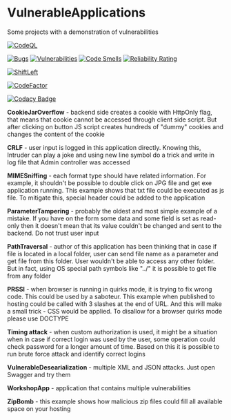 # VulnerableApplications
Some projects with a demonstration of vulnerabilities

[![CodeQL](https://github.com/programmersommer/VulnerableApplications/actions/workflows/codeql.yml/badge.svg)](https://github.com/programmersommer/VulnerableApplications/actions/workflows/codeql.yml)

[![Bugs](https://sonarcloud.io/api/project_badges/measure?project=programmersommer_VulnerableApplications&metric=bugs)](https://sonarcloud.io/summary/new_code?id=programmersommer_VulnerableApplications) [![Vulnerabilities](https://sonarcloud.io/api/project_badges/measure?project=programmersommer_VulnerableApplications&metric=vulnerabilities)](https://sonarcloud.io/summary/new_code?id=programmersommer_VulnerableApplications) [![Code Smells](https://sonarcloud.io/api/project_badges/measure?project=programmersommer_VulnerableApplications&metric=code_smells)](https://sonarcloud.io/summary/new_code?id=programmersommer_VulnerableApplications) [![Reliability Rating](https://sonarcloud.io/api/project_badges/measure?project=programmersommer_VulnerableApplications&metric=reliability_rating)](https://sonarcloud.io/summary/new_code?id=programmersommer_VulnerableApplications)

[![ShiftLeft](https://github.com/programmersommer/VulnerableApplications/actions/workflows/main.yml/badge.svg)](https://github.com/programmersommer/VulnerableApplications/actions/workflows/main.yml)

[![CodeFactor](https://www.codefactor.io/repository/github/programmersommer/vulnerableapplications/badge)](https://www.codefactor.io/repository/github/programmersommer/vulnerableapplications)

[![Codacy Badge](https://app.codacy.com/project/badge/Grade/399f77e2eac642c5ac4a24047715c752)](https://www.codacy.com/gh/programmersommer/VulnerableApplications/dashboard?utm_source=github.com&amp;utm_medium=referral&amp;utm_content=programmersommer/VulnerableApplications&amp;utm_campaign=Badge_Grade)

**CookieJarOverflow** - backend side creates a cookie with HttpOnly flag, that means that cookie cannot be accessed through client side script. But after clicking on button JS script creates hundreds of "dummy" cookies and changes the content of the cookie


**CRLF** - user input is logged in this application directly. Knowing this, Intruder can play a joke and using new line symbol do a trick and write in log file that Admin controller was accessed


**MIMESniffing** - each format type should have related information. For example, it shouldn't be possible to double click on JPG file and get exe application running. This example shows that txt file could be executed as js file. To mitigate this, special header could be added to the application


**ParameterTampering** - probably the oldest and most simple example of a mistake. If you have on the form some data and some field is set as read-only then it doesn't mean that its value couldn't be changed and sent to the backend. Do not trust user input


**PathTraversal** - author of this application has been thinking that in case if file is located in a local folder, user can send file name as a parameter and get file from this folder. User wouldn't be able to access any other folder. But in fact, using OS special path symbols like "../" it is possible to get file from any folder


**PRSSI** - when browser is running in quirks mode, it is trying to fix wrong code. This could be used by a saboteur. This example when published to hosting could be called with 3 slashes at the end of URL. And this will make a small trick - CSS would be applied. To disallow for a browser quirks mode please use DOCTYPE


**Timing attack** - when custom authorization is used, it might be a situation when in case if correct login was used by the user, some operation could check password for a longer amount of time. Based on this it is possible to run brute force attack and identify correct logins


**VulnerableDesearialization** - multiple XML and JSON attacks. Just open Swagger and try them


**WorkshopApp** - application that contains multiple vulnerabilities


**ZipBomb** - this example shows how malicious zip files could fill all available space on your hosting
